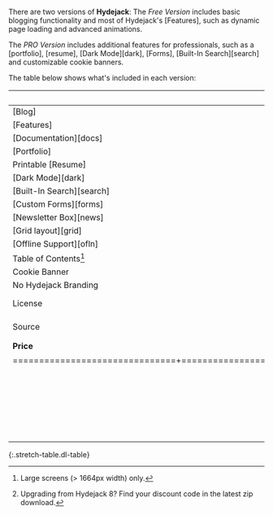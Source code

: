 There are two versions of **Hydejack**: The *Free Version* includes basic blogging functionality and most of Hydejack's [Features], such as dynamic page loading and advanced animations.

The *PRO Version* includes additional features for professionals, such as a [portfolio], [resume], [Dark Mode][dark], [Forms], [Built-In Search][search] and customizable cookie banners.

The table below shows what's included in each version:

|                               | Free                | PRO                 |
|:------------------------------|:-------------------:|:-------------------:|
| [Blog]                        | &#x2714;            | &#x2714;            |
| [Features]                    | &#x2714;            | &#x2714;            |
| [Documentation][docs]         | &#x2714;            | &#x2714;            |
| [Portfolio]                   |                     | &#x2714;            |
| Printable [Resume]            |                     | &#x2714;            |
| [Dark Mode][dark]             |                     | &#x2714;            |
| [Built-In Search][search]     |                     | &#x2714;            |
| [Custom Forms][forms]         |                     | &#x2714;            |
| [Newsletter Box][news]        |                     | &#x2714;            |
| [Grid layout][grid]           |                     | &#x2714;            |
| [Offline Support][ofln]       |                     | &#x2714;            |
| Table of Contents[^21]        |                     | &#x2714;            |
| Cookie Banner                 |                     | &#x2714;            |
| No Hydejack Branding          |                     | &#x2714;            |
| License                       | [GPL-3.0][lic]      | [PRO]               |
| Source                        | [GitHub][src]       | Included            |
| __Price__                     | __Free__            | <span class="price"><strong>$99</strong></span> [^22] |
|===============================+=====================+=====================|
|                               | [__Download__][kit] | [__Buy PRO__][buy]{:.gumroad-button data-gumroad-single-product="true"} |
{:.stretch-table.dl-table}

<p class="lead ppi"></p>

[^21]: Large screens (> 1664px width) only.

[^22]: <span class="ppi">Upgrading from Hydejack 8? Find your discount code in the latest zip download</span>.

<script type="module">
  document.querySelectorAll('a[href="#_search-input"]').forEach(el => {
    if (!el.dataset.done) {
      el.addEventListener('click', () => document.getElementById('_search-input').focus());
      el.dataset.done = '';
    }
  });

  document.querySelectorAll('.ppi').forEach(async el => {
    if (!el.dataset.done) {
      const { name, emoji, code, discount } = await window._ppiData;
      if (!name) return
      const template = document.getElementById('_ppi-template');
      const temp = template.content.cloneNode(true);
      temp.querySelector('.name').innerText = name;
      temp.querySelector('.emoji').innerText = emoji;
      temp.querySelector('.emoji').title = name;
      temp.querySelector('.code').innerText = code.toUpperCase();
      temp.querySelector('.discount').innerText = `${discount * 100}%`;
      el.innerHTML = '';
      el.appendChild(temp);
      el.dataset.done = '';
    }
  })

  document.querySelectorAll('.price').forEach(async el => {
    if (!el.dataset.done) {
      const { name, emoji, code, discount } = await window._ppiData;
      if (!name) return
      const template2 = document.getElementById('_price-template');
      const temp2 = template2.content.cloneNode(true);
      temp2.querySelector('.emoji').innerText = emoji;
      temp2.querySelector('.emoji').title = name;
      temp2.querySelector('.new-price').innerText = `$${99 - discount * 100}`;
      el.innerHTML = '';
      el.appendChild(temp2);
      el.dataset.done = '';
    }
  })
</script>
